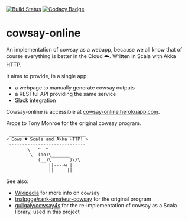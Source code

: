 [![Build Status](https://travis-ci.org/guilgaly/cowsay-online.svg?branch=master)](https://travis-ci.org/guilgaly/cowsay-online)
[![Codacy Badge](https://api.codacy.com/project/badge/Grade/2a19168f93ec47f89e5236141477e5d5)](https://www.codacy.com/app/guilgaly/cowsay-online?utm_source=github.com&amp;utm_medium=referral&amp;utm_content=guilgaly/cowsay-online&amp;utm_campaign=Badge_Grade)

# cowsay-online

An implementation of cowsay as a webapp, because we all know that of course
everything is better in the Cloud :cloud:. Written in Scala with Akka HTTP.

It aims to provide, in a single app:

- a webpage to manually generate cowsay outputs
- a RESTful API providing the same service
- Slack integration

Cowsay-online is accessible at [cowsay-online.herokuapp.com](https://cowsay-online.herokuapp.com).

Props to Tony Monroe for the original cowsay program.

```text
 _____________________________
< Cows ♥ Scala and Akka HTTP! >
 -----------------------------
        \   ^__^
         \  (oo)\_______
            (__)\       )\/\
                ||----w |
                ||     ||
```

See also:

- [Wikipedia](https://en.wikipedia.org/wiki/Cowsay) for more info on cowsay
- [tnalpgge/rank-amateur-cowsay](https://github.com/tnalpgge/rank-amateur-cowsay)
for the original program
- [guilgaly/cowsay4s](https://github.com/guilgaly/cowsay4s) for the
re-implementation of cowsay as a Scala library, used in this project
